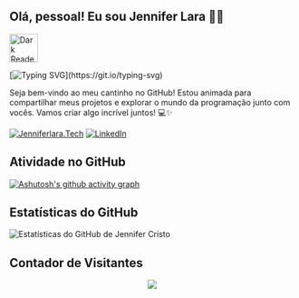 
## Olá, pessoal! Eu sou Jennifer Lara 👋🏽

 <img src="https://simpleicons.org/icons/darkreader.svg" alt="Dark Reader Logo" width="50"> 

[![Typing SVG](https://readme-typing-svg.herokuapp.com?color=2E2E2E&vCenter=true&lines=Ol%C3%A1%2C+Mundo!;Bem-vindo+ao+meu+perfil+do+GitHub!)](https://git.io/typing-svg)

Seja bem-vindo ao meu cantinho no GitHub! Estou animada para compartilhar meus projetos e explorar o mundo da programação junto com vocês. Vamos criar algo incrível juntos! 💻✨

[![Jenniferlara.Tech](https://img.shields.io/badge/Portfolio-Jenniferlara.Tech-blue?style=for-the-badge&logo=visual-studio-code)](https://jenniferlara.tech/) [![LinkedIn](https://img.shields.io/badge/LinkedIn-Jennifer%20de%20Lara-blue?style=for-the-badge&logo=linkedin&logoColor=white)](https://www.linkedin.com/in/jennifer-de-lara/)






## Atividade no GitHub

[![Ashutosh's github activity graph](https://github-readme-activity-graph.vercel.app/graph?username=jennif8r&bg_color=0f4c75&color=d3d3d3&line=ff00ff&point=403d3d&area=true&hide_border=true)](https://github.com/ashutosh00710/github-readme-activity-graph)

## Estatísticas do GitHub

![Estatísticas do GitHub de Jennifer Cristo](https://github-readme-stats.vercel.app/api?username=jennif8r&show_icons=true&theme=radical)


## Contador de Visitantes
<p align="center"> <img aling="center" src="https://profile-counter.glitch.me/@jennif8r/count.svg" /></p>


